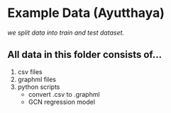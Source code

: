 # Example Data (Ayutthaya) 

*we split data into train and test dataset.*

## All data in this folder consists of...
1. csv files
2. graphml files
3. python scripts
   - convert .csv to .graphml
   - GCN regression model
